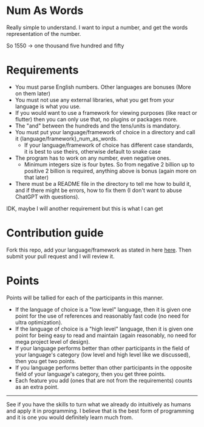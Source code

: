 # Num As Words

Really simple to understand. I want to input a number, and get the words representation of the number.

So 1550 -> one thousand five hundred and fifty

# Requirements

- You must parse English numbers. Other languages are bonuses (More on them later)
- You must not use any external libraries, what you get from your language is what you use.
- If you would want to use a framework for viewing purposes (like react or flutter) then you can only use that, no plugins or packages more.
- The "and" between the hundreds and the tens/units is mandatory.
- You must put your language/framework of choice in a directory and call it {language/framework}_num_as_words.
	- If your language/framework of choice has different case standards, it is best to use theirs, otherwise default to snake case
- The program has to work on any number, even negative ones.
	- Minimum integers size is four bytes. So from negative 2 billion up to positive 2 billion is required, anything above is bonus (again more on that later)
- There must be a README file in the directory to tell me how to build it, and if there might be errors, how to fix them (I don't want to abuse ChatGPT with questions).

IDK, maybe I will another requirement but this is what I can get

# Contribution guide

Fork this repo, add your language/framework as stated in here [here](README#Requirements). Then submit your pull request and I will review it.

# Points

Points will be tallied for each of the participants in this manner.
- If the language of choice is a "low level" language, then it is given one point for the use of references and reasonably fast code (no need for ultra optimization).
- If the language of choice is a "high level" language, then it is given one point for being easy to read and maintain (again reasonably, no need for mega project level of design).
- If your language performs better than other participants in the field of your language's category (low level and high level like we discussed), then you get two points.
- If you language performs better than other participants in the opposite field of your language's category, then you get three points.
- Each feature you add (ones that are not from the requirements) counts as an extra point.
___

See if you have the skills to turn what we already do intuitively as humans and apply it in programming. I believe that is the best form of programming and it is one you would definitely learn much from.